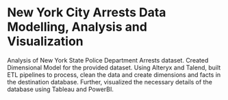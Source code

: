 # New York City Arrests Data Modelling, Analysis and Visualization
 
Analysis of New York State Police Department Arrests dataset. Created Dimensional Model for the provided dataset. Using Alteryx and Talend, built ETL pipelines to process, clean the data and create dimensions and facts in the destination database. Further, visualized the necessary details of the database using Tableau and PowerBI.
